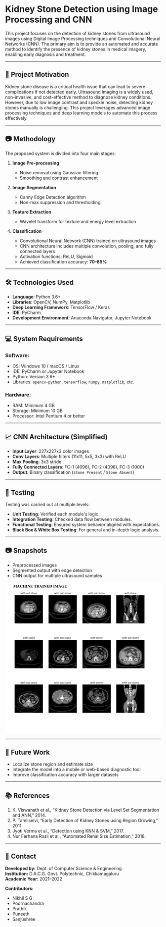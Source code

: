 # Kidney Stone Detection using Image Processing and CNN

This project focuses on the detection of kidney stones from ultrasound images using Digital Image Processing techniques and Convolutional Neural Networks (CNN). The primary aim is to provide an automated and accurate method to identify the presence of kidney stones in medical imagery, enabling early diagnosis and treatment.

---

## 🧠 Project Motivation

Kidney stone disease is a critical health issue that can lead to severe complications if not detected early. Ultrasound imaging is a widely used, non-invasive, and cost-effective method to diagnose kidney conditions. However, due to low image contrast and speckle noise, detecting kidney stones manually is challenging. This project leverages advanced image processing techniques and deep learning models to automate this process effectively.

---

## 📷 Methodology

The proposed system is divided into four main stages:

1. **Image Pre-processing**
   - Noise removal using Gaussian filtering
   - Smoothing and contrast enhancement

2. **Image Segmentation**
   - Canny Edge Detection algorithm
   - Non-max suppression and thresholding

3. **Feature Extraction**
   - Wavelet transform for texture and energy level extraction

4. **Classification**
   - Convolutional Neural Network (CNN) trained on ultrasound images
   - CNN architecture includes multiple convolution, pooling, and fully connected layers
   - Activation functions: ReLU, Sigmoid
   - Achieved classification accuracy: **70–85%**

---

## 🛠 Technologies Used

- **Language**: Python 3.6+
- **Libraries**: OpenCV, NumPy, Matplotlib
- **Deep Learning Framework**: TensorFlow / Keras
- **IDE**: PyCharm
- **Development Environment**: Anaconda Navigator, Jupyter Notebook

---

## 💻 System Requirements

### Software:
- OS: Windows 10 / macOS / Linux
- IDE: PyCharm or Jupyter Notebook
- Python: Version 3.6+
- Libraries: `opencv-python`, `tensorflow`, `numpy`, `matplotlib`, etc.

### Hardware:
- RAM: Minimum 4 GB
- Storage: Minimum 10 GB
- Processor: Intel Pentium 4 or better

---

## 📈 CNN Architecture (Simplified)

- **Input Layer**: 227x227x3 color images
- **Conv Layers**: Multiple filters (11x11, 5x5, 3x3) with ReLU
- **Max Pooling**: 3x3 stride
- **Fully Connected Layers**: FC-1 (4096), FC-2 (4096), FC-3 (1000)
- **Output**: Binary classification (`Stone Present` / `Stone Absent`)

---

## 🧪 Testing

Testing was carried out at multiple levels:
- **Unit Testing**: Verified each module's logic.
- **Integration Testing**: Checked data flow between modules.
- **Functional Testing**: Ensured system behavior aligned with expectations.
- **Black Box & White Box Testing**: For general and in-depth logic analysis.

---

## 📷 Snapshots

- Preprocessed images
- Segmented output with edge detection
- CNN output for multiple ultrasound samples
  
![Kidney Stone Output](Image1.png)

---

## 🔮 Future Work

- Localize stone region and estimate size
- Integrate the model into a mobile or web-based diagnostic tool
- Improve classification accuracy with larger datasets

---

## 📚 References

1. K. Viswanath et al., “Kidney Stone Detection via Level Set Segmentation and ANN,” 2014.
2. P. Tamilselvi, “Early Detection of Kidney Stones using Region Growing,” 2011.
3. Jyoti Verma et al., “Detection using KNN & SVM,” 2017.
4. Nur Farhana Rosli et al., “Automated Renal Size Estimation,” 2018.

---

## 📩 Contact

**Developed by:** Dept. of Computer Science & Engineering  
**Institution:** D.A.C.G. Govt. Polytechnic, Chikkamagaluru  
**Academic Year:** 2021–2022  

**Contributors:**
- Nikhil S G  
- Poornachandra  
- Prathik  
- Puneeth  
- Sanjushree


